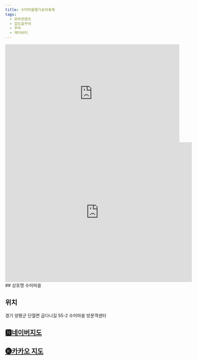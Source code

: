```yaml
---
title: 수미마을딸기송어축제
tags:
  - 외부콘텐츠
  - 겁도없꾸라
  - 꾸라
  - 액티비티
---
```

<iframe width="560" height="315" src="https://www.youtube.com/embed/qrMBLwKaNxQ?si=b3zbSaMnfUasGzpA" title="YouTube video player" frameborder="0" allow="accelerometer; autoplay; clipboard-write; encrypted-media; gyroscope; picture-in-picture; web-share" referrerpolicy="strict-origin-when-cross-origin" allowfullscreen></iframe>

<iframe src="https://www.google.com/maps/embed?pb=!1m18!1m12!1m3!1d3164.7206958287225!2d127.65481661185385!3d37.51450517193568!2m3!1f0!2f0!3f0!3m2!1i1024!2i768!4f13.1!3m3!1m2!1s0x3563156634b8bcff%3A0xcaaa35386b560aa8!2z7JiB64aN7KGw7ZWp67KV7J24IOyImOuvuOuniOydhA!5e0!3m2!1sko!2skr!4v1741362958122!5m2!1sko!2skr" width="600" height="450" style="border:0;" allowfullscreen="" loading="lazy" referrerpolicy="no-referrer-when-downgrade"></iframe>
## 상호명
수미마을

## 위치
경기 양평군 단월면 곱다니길 55-2 수미마을 방문객센터


## [🅽네이버지도](https://naver.me/F2Zu6lsg)

## [🅚카카오 지도](https://place.map.kakao.com/14528111)